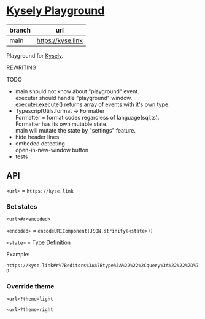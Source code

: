 # [Kysely Playground](https://kyse.link/)

| branch  | url                               |
|---------|-----------------------------------|
| main    | https://kyse.link                 |

Playground for [Kysely](https://github.com/kysely-org/kysely).

REWRITING


TODO
 * main should not know about "playground" event.  
    executer should handle "playground" window.  
    executer.execute() returns array of events with it's own type.
 * TypescriptUtils.format -> Formatter  
    Formatter = format codes regardless of language(sql,ts).  
    Formatter has its own mutable state.  
    main will mutate the state by "settings" feature.
 * hide header lines
 * embeded detecting  
     open-in-new-window button
 * tests

## API

`<url>` = `https://kyse.link`

### Set states

`<url>#r<encoded>`

`<encoded>` = `encodeURIComponent(JSON.strinify(<state>))`


`<state>` = [Type Definition](https://github.com/wirekang/kysely-playground/tree/main/src/lib/state/state.ts)

Example:

`https://kyse.link#r%7Beditors%3A%7Btype%3A%22%22%2Cquery%3A%22%22%7D%7D`

### Override theme

`<url>?theme=light`

`<url>?theme=right`
